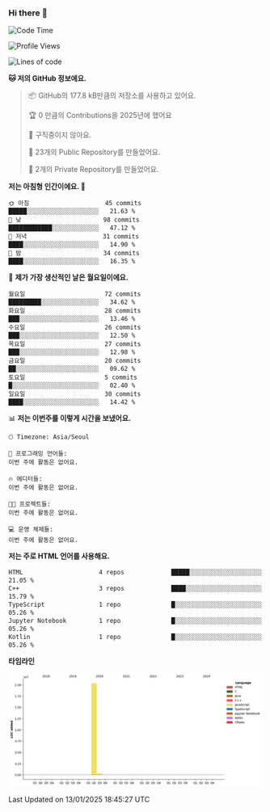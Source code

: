 ### Hi there 👋

<!--
**otm0937/otm0937** is a ✨ _special_ ✨ repository because its `README.md` (this file) appears on your GitHub profile.

Here are some ideas to get you started:

- 🔭 I’m currently working on ...
- 🌱 I’m currently learning ...
- 👯 I’m looking to collaborate on ...
- 🤔 I’m looking for help with ...
- 💬 Ask me about ...
- 📫 How to reach me: ...
- 😄 Pronouns: ...
- ⚡ Fun fact: ...
-->

  <!--START_SECTION:waka-->
![Code Time](http://img.shields.io/badge/Code%20Time-1%2C074%20hrs%2056%20mins-blue)

![Profile Views](http://img.shields.io/badge/Profile%20Views-0-blue)

![Lines of code](https://img.shields.io/badge/%EC%A0%80%EB%8A%94%20%EC%97%AC%ED%83%9C%EA%B9%8C%EC%A7%80%20-20.7%20million%20%EC%A4%84%EC%9D%98%20%EC%BD%94%EB%93%9C%EB%A5%BC%20%EC%9E%91%EC%84%B1%ED%96%88%EC%96%B4%EC%9A%94.-blue)

**🐱 저의 GitHub 정보에요.** 

> 📦 GitHub의 177.8 kB만큼의 저장소를 사용하고 있어요. 
 > 
> 🏆 0 만큼의 Contributions을 2025년에 했어요
 > 
> 🚫 구직중이지 않아요.
 > 
> 📜 23개의 Public Repository를 만들었어요. 
 > 
> 🔑 2개의 Private Repository를 만들었어요. 
 > 
**저는 아침형 인간이에요. 🐤** 

```text
🌞 아침                     45 commits          █████░░░░░░░░░░░░░░░░░░░░   21.63 % 
🌆 낮　                     98 commits          ████████████░░░░░░░░░░░░░   47.12 % 
🌃 저녁                     31 commits          ████░░░░░░░░░░░░░░░░░░░░░   14.90 % 
🌙 밤　                     34 commits          ████░░░░░░░░░░░░░░░░░░░░░   16.35 % 
```
📅 **제가 가장 생산적인 날은 월요일이에요.** 

```text
월요일                      72 commits          █████████░░░░░░░░░░░░░░░░   34.62 % 
화요일                      28 commits          ███░░░░░░░░░░░░░░░░░░░░░░   13.46 % 
수요일                      26 commits          ███░░░░░░░░░░░░░░░░░░░░░░   12.50 % 
목요일                      27 commits          ███░░░░░░░░░░░░░░░░░░░░░░   12.98 % 
금요일                      20 commits          ██░░░░░░░░░░░░░░░░░░░░░░░   09.62 % 
토요일                      5 commits           █░░░░░░░░░░░░░░░░░░░░░░░░   02.40 % 
일요일                      30 commits          ████░░░░░░░░░░░░░░░░░░░░░   14.42 % 
```


📊 **저는 이번주를 이렇게 시간을 보냈어요.** 

```text
🕑︎ Timezone: Asia/Seoul

💬 프로그래밍 언어들: 
이번 주에 활동은 없어요.

🔥 에디터들: 
이번 주에 활동은 없어요.

🐱‍💻 프로젝트들: 
이번 주에 활동은 없어요.

💻 운영 체제들: 
이번 주에 활동은 없어요.
```

**저는 주로 HTML 언어를 사용해요.** 

```text
HTML                     4 repos             █████░░░░░░░░░░░░░░░░░░░░   21.05 % 
C++                      3 repos             ████░░░░░░░░░░░░░░░░░░░░░   15.79 % 
TypeScript               1 repo              █░░░░░░░░░░░░░░░░░░░░░░░░   05.26 % 
Jupyter Notebook         1 repo              █░░░░░░░░░░░░░░░░░░░░░░░░   05.26 % 
Kotlin                   1 repo              █░░░░░░░░░░░░░░░░░░░░░░░░   05.26 % 
```



**타임라인**

![Lines of Code chart](https://raw.githubusercontent.com/otm0937/otm0937/main/assets/bar_graph.png)


 Last Updated on 13/01/2025 18:45:27 UTC
<!--END_SECTION:waka-->
